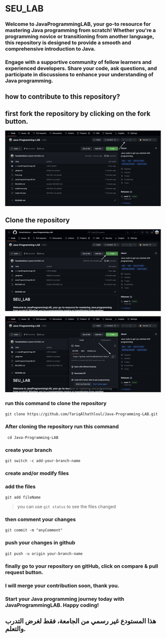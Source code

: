 # SEU_LAB

### Welcome to JavaProgrammingLAB, your go-to resource for mastering Java programming from scratch! Whether you're a programming novice or transitioning from another language, this repository is designed to provide a smooth and comprehensive introduction to Java.
### Engage with a supportive community of fellow learners and experienced developers. Share your code, ask questions, and participate in discussions to enhance your understanding of Java programming.

## how to contribute to this repository?

## first fork the repository by clicking on the fork button.
![fork button](images/Fork.png)


## Clone the repository


![clone the repository](images/codeArrow.png)


![copy](images/copyLink.png)


### run this command to clone the repository
```
git clone https://github.com/TariqAlhathloul/Java-Programming-LAB.git
```


### After cloning the repository run this command
```
 cd Java-Programming-LAB
```

### create your branch
```
git switch -c add-your-branch-name
```

### create and/or modify files 


### add the files
```
git add fileName
```

> you can use ```git status``` to see the files changed 
### then comment your changes
```
git commit -m "anyComment"
```

### push your changes in github
```
git push -u origin your-branch-name
```
### finally go to your repository on gitHub, click on compare & pull request button.
### I will merge your contribution soon, thank you.
### Start your Java programming journey today with JavaProgrammingLAB. Happy coding!
 

##   هذا المستودع غير رسمي من الجامعة، فقط لغرض التدرب والتعلم.
